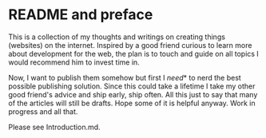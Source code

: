 # README and preface

This is a collection of my thoughts and writings on creating things (websites) on the internet. Inspired by a good friend curious to learn more about development for the web, the plan is to touch and guide on all topics I would recommend him to invest time in.

Now, I want to publish them somehow but first I *need** to nerd the best possible publishing solution. Since this could take a lifetime I take my other good friend's advice and ship early, ship often. All this just to say that many of the articles will still be drafts. Hope some of it is helpful anyway. Work in progress and all that.

Please see Introduction.md.
